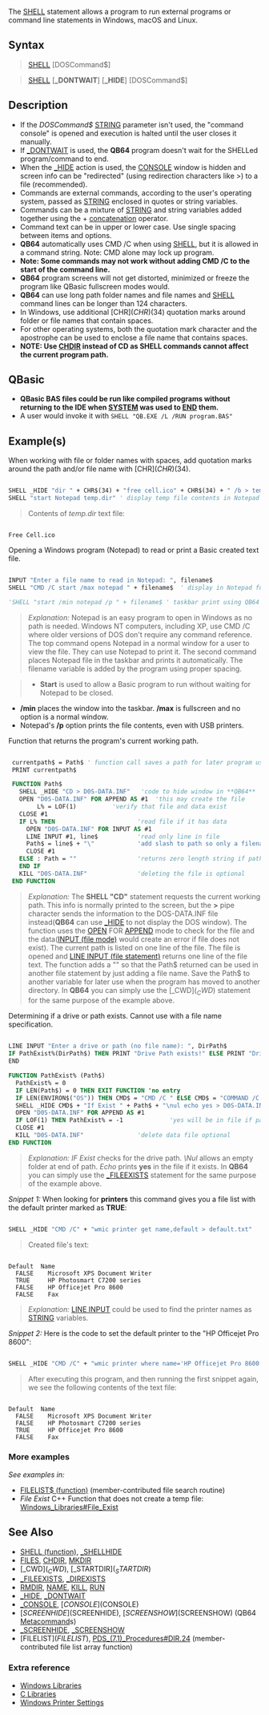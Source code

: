 The [SHELL](SHELL) statement allows a program to run external programs or command line statements in Windows, macOS and Linux.

## Syntax

>  [SHELL](SHELL) [DOSCommand$]

>  [SHELL](SHELL) [**_DONTWAIT**] [**_HIDE**] [DOSCommand$]

## Description

* If the *DOSCommand$* [STRING](STRING) parameter isn't used, the "command console" is opened and execution is halted until the user closes it manually.
* If [_DONTWAIT](_DONTWAIT) is used, the **QB64** program doesn't wait for the SHELLed program/command to end.
* When the [_HIDE](_HIDE) action is used, the [CONSOLE](CONSOLE) window is hidden and screen info can be "redirected" (using redirection characters like >) to a file (recommended).
* Commands are external commands, according to the user's operating system, passed as [STRING](STRING) enclosed in quotes or string variables.
* Commands can be a mixture of [STRING](STRING) and string variables added together using the + [concatenation](concatenation) operator.
* Command text can be in upper or lower case. Use single spacing between items and options.
* **QB64** automatically uses CMD /C when using [SHELL](SHELL), but it is allowed in a command string. Note: CMD alone may lock up program.
* **Note: Some commands may not work without adding CMD /C to the start of the command line.**
* **QB64** program screens will not get distorted, minimized or freeze the program like QBasic fullscreen modes would. 
* **QB64** can use long path folder names and file names and [SHELL](SHELL) command lines can be longer than 124 characters.
* In Windows, use additional [CHR$](CHR$)(34) quotation marks around folder or file names that contain spaces.
* For other operating systems, both the quotation mark character and the apostrophe can be used to enclose a file name that contains spaces.
* **NOTE: Use [CHDIR](CHDIR) instead of CD as SHELL commands cannot affect the current program path.**

## QBasic

* **QBasic BAS files could be run like compiled programs without returning to the IDE when [SYSTEM](SYSTEM) was used to [END](END) them.**
* A user would invoke it with `SHELL "QB.EXE /L /RUN program.BAS"`

## Example(s)

When working with file or folder names with spaces, add quotation marks around the path and/or file name with [CHR$](CHR$)(34).

```vb

SHELL _HIDE "dir " + CHR$(34) + "free cell.ico" + CHR$(34) + " /b > temp.dir" 
SHELL "start Notepad temp.dir" ' display temp file contents in Notepad window 

```

> Contents of *temp.dir* text file:

```text

Free Cell.ico

```

Opening a Windows program (Notepad) to read or print a Basic created text file.

```vb

INPUT "Enter a file name to read in Notepad: ", filename$
SHELL "CMD /C start /max notepad " + filename$  ' display in Notepad full screen in XP or NT   

'SHELL "start /min notepad /p " + filename$ ' taskbar print using QB64 CMD /C not necessary

```

> *Explanation:* Notepad is an easy program to open in Windows as no path is needed. Windows NT computers, including XP, use CMD /C where older versions of DOS don't require any command reference. The top command opens Notepad in a normal window for a user to view the file. They can use Notepad to print it. The second command places Notepad file in the taskbar and prints it automatically. The filename variable is added by the program using proper spacing. 

> * **Start** is used to allow a Basic program to run without waiting for Notepad to be closed.
  * **/min** places the window into the taskbar. **/max** is fullscreen and no option is a normal window.
  * Notepad's **/p** option prints the file contents, even with USB printers.

Function that returns the program's current working path.

```vb

 currentpath$ = Path$ ' function call saves a path for later program use
 PRINT currentpath$

 FUNCTION Path$   
   SHELL _HIDE "CD > D0S-DATA.INF"   'code to hide window in **QB64**
   OPEN "D0S-DATA.INF" FOR APPEND AS #1  'this may create the file
        L% = LOF(1)          'verify that file and data exist
   CLOSE #1   
   IF L% THEN                       'read file if it has data
     OPEN "D0S-DATA.INF" FOR INPUT AS #1
     LINE INPUT #1, line$           'read only line in file
     Path$ = line$ + "\"            'add slash to path so only a filename needs added later
     CLOSE #1
   ELSE : Path = ""                 'returns zero length string if path not found
   END IF
   KILL "D0S-DATA.INF"              'deleting the file is optional
 END FUNCTION 

```


> *Explanation:* The **SHELL "CD"** statement requests the current working path. This info is normally printed to the screen, but the **>** pipe character sends the information to the DOS-DATA.INF file instead(**QB64** can use [_HIDE](_HIDE) to not display the DOS window). The function uses the [OPEN](OPEN) FOR [APPEND](APPEND) mode to check for the file and the data([INPUT (file mode)](INPUT-(file-mode)) would create an error if file does not exist). The current path is listed on one line of the file. The file is opened and [LINE INPUT (file statement)](LINE-INPUT-(file-statement)) returns one line of the file text. The function adds a "\" so that the Path$ returned can be used in another file statement by just adding a file name. Save the Path$ to another variable for later use when the program has moved to another directory.
>  In **QB64** you can simply use the [_CWD$](_CWD$) statement for the same purpose of the example above.

Determining if a drive or path exists. Cannot use with a file name specification.

```vb

LINE INPUT "Enter a drive or path (no file name): ", DirPath$
IF PathExist%(DirPath$) THEN PRINT "Drive Path exists!" ELSE PRINT "Drive Path does not exist!"
END

FUNCTION PathExist% (Path$)
  PathExist% = 0
  IF LEN(Path$) = 0 THEN EXIT FUNCTION 'no entry
  IF LEN(ENVIRON$("OS")) THEN CMD$ = "CMD /C " ELSE CMD$ = "COMMAND /C "
  SHELL _HIDE CMD$ + "If Exist " + Path$ + "\nul echo yes > D0S-DATA.INF"
  OPEN "D0S-DATA.INF" FOR APPEND AS #1
  IF LOF(1) THEN PathExist% = -1             'yes will be in file if path exists
  CLOSE #1
  KILL "D0S-DATA.INF"               'delete data file optional
END FUNCTION 

```


> *Explanation: IF Exist* checks for the drive path. *\Nul* allows an empty folder at end of path. *Echo* prints **yes** in the file if it exists.
>  In **QB64** you can simply use the [_FILEEXISTS](_FILEEXISTS) statement for the same purpose of the example above.

*Snippet 1:* When looking for **printers** this command gives you a file list with the default printer marked as **TRUE**:

```vb

SHELL _HIDE "CMD /C" + "wmic printer get name,default > default.txt"

```

> Created file's text:

```text

Default  Name                           
  FALSE    Microsoft XPS Document Writer 
  TRUE     HP Photosmart C7200 series     
  FALSE    HP Officejet Pro 8600         
  FALSE    Fax

```

> *Explanation:* [LINE INPUT](LINE-INPUT) could be used to find the printer names as [STRING](STRING) variables.

*Snippet 2:* Here is the code to set the default printer to the "HP Officejet Pro 8600":

```vb

SHELL _HIDE "CMD /C" + "wmic printer where name='HP Officejet Pro 8600' call setdefaultprinter"

```

> After executing this program, and then running the first snippet again, we see the following contents of the text file:

```text

Default  Name 
  FALSE    Microsoft XPS Document Writer 
  FALSE    HP Photosmart C7200 series     
  TRUE     HP Officejet Pro 8600         
  FALSE    Fax

```

### More examples

*See examples in:*

* [FILELIST$ (function)](FILELIST$-(function)) (member-contributed file search routine)
* *File Exist* C++ Function that does not create a temp file: [Windows_Libraries#File_Exist](Windows-Libraries#File-Exist)

## See Also

* [SHELL (function)](SHELL-(function)), [_SHELLHIDE](_SHELLHIDE)
* [FILES](FILES), [CHDIR](CHDIR), [MKDIR](MKDIR)
* [_CWD$](_CWD$), [_STARTDIR$](_STARTDIR$)
* [_FILEEXISTS](_FILEEXISTS), [_DIREXISTS](_DIREXISTS)
* [RMDIR](RMDIR), [NAME](NAME), [KILL](KILL), [RUN](RUN)
* [_HIDE](_HIDE), [_DONTWAIT](_DONTWAIT)
* [_CONSOLE](_CONSOLE), [$CONSOLE]($CONSOLE)
* [$SCREENHIDE]($SCREENHIDE), [$SCREENSHOW]($SCREENSHOW) (QB64 [Metacommand](Metacommand)s)
* [_SCREENHIDE](_SCREENHIDE), [_SCREENSHOW](_SCREENSHOW)
* [FILELIST$](FILELIST$), [PDS_(7.1)_Procedures#DIR.24](PDS-(7.1)-Procedures#DIR.24) (member-contributed file list array function)

### Extra reference

* [Windows Libraries](Windows-Libraries)
* [C Libraries](C-Libraries)
* [Windows Printer Settings](Windows-Printer-Settings)
